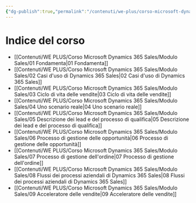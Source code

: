 ```yaml
---
{"dg-publish":true,"permalink":"/contenuti/we-plus/corso-microsoft-dynamics-365-sales/modulo-sales/00-dynamics-365-sales/","tags":["gardenEntry"]}
---
```


# Indice del corso

* [[Contenuti/WE PLUS/Corso Microsoft Dynamics 365 Sales/Modulo Sales/01 Fondamenta\|01 Fondamenta]]
* [[Contenuti/WE PLUS/Corso Microsoft Dynamics 365 Sales/Modulo Sales/02 Casi d'uso di Dynamics 365 Sales\|02 Casi d'uso di Dynamics 365 Sales]]
* [[Contenuti/WE PLUS/Corso Microsoft Dynamics 365 Sales/Modulo Sales/03 Ciclo di vita delle vendite\|03 Ciclo di vita delle vendite]]
* [[Contenuti/WE PLUS/Corso Microsoft Dynamics 365 Sales/Modulo Sales/04 Uno scenario reale\|04 Uno scenario reale]]
* [[Contenuti/WE PLUS/Corso Microsoft Dynamics 365 Sales/Modulo Sales/05 Descrizione dei lead e del processo di qualifica\|05 Descrizione dei lead e del processo di qualifica]]
* [[Contenuti/WE PLUS/Corso Microsoft Dynamics 365 Sales/Modulo Sales/06 Processo di gestione delle opportunità\|06 Processo di gestione delle opportunità]]
* [[Contenuti/WE PLUS/Corso Microsoft Dynamics 365 Sales/Modulo Sales/07 Processo di gestione dell'ordine\|07 Processo di gestione dell'ordine]]
* [[Contenuti/WE PLUS/Corso Microsoft Dynamics 365 Sales/Modulo Sales/08 Flussi dei processi aziendali di Dynamics 365 Sales\|08 Flussi dei processi aziendali di Dynamics 365 Sales]]
* [[Contenuti/WE PLUS/Corso Microsoft Dynamics 365 Sales/Modulo Sales/09 Acceleratore delle vendite\|09 Acceleratore delle vendite]]

